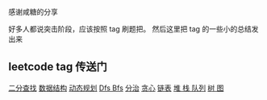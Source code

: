 感谢咸糖的分享

好多人都说突击阶段，应该按照 tag 刷题把。
然后这里把 tag 的一些小的总结发出来

## leetcode tag 传送门
[二分查找](./BinarySearch.md)
[数据结构](./DataStruct.md)
[动态规划](./DeepProgramming.md)
[Dfs Bfs](./Dfs_Bfs.md)
[分治](./Divide.mdd)
[贪心](./Greedy.md)
[链表](./ListNode.md)
[堆 栈 队列](./Stack_Queue_Heap.md)
[树 图](./Tree_Graph.md)
